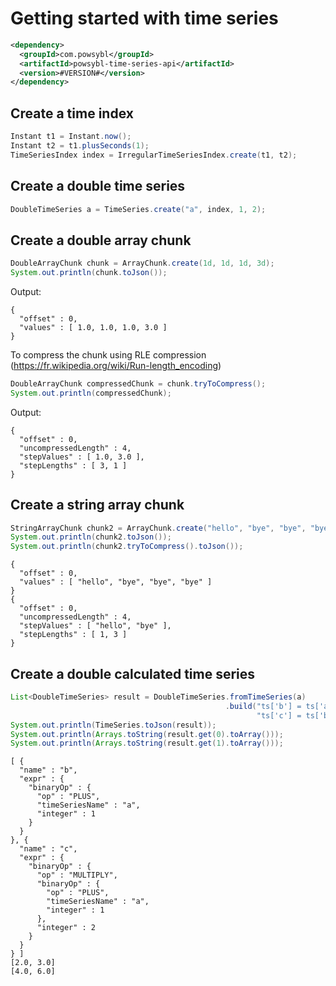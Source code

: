 # Getting started with time series

```xml
<dependency>
  <groupId>com.powsybl</groupId>
  <artifactId>powsybl-time-series-api</artifactId>
  <version>#VERSION#</version>
</dependency>
```

## Create a time index

```java
Instant t1 = Instant.now();
Instant t2 = t1.plusSeconds(1);
TimeSeriesIndex index = IrregularTimeSeriesIndex.create(t1, t2);
```
## Create a double time series
```java
DoubleTimeSeries a = TimeSeries.create("a", index, 1, 2);
```

## Create a double array chunk
```java
DoubleArrayChunk chunk = ArrayChunk.create(1d, 1d, 1d, 3d);
System.out.println(chunk.toJson());
```

Output:
```
{
  "offset" : 0,
  "values" : [ 1.0, 1.0, 1.0, 3.0 ]
}
```

To compress the chunk using RLE compression (https://fr.wikipedia.org/wiki/Run-length_encoding)
```java
DoubleArrayChunk compressedChunk = chunk.tryToCompress();
System.out.println(compressedChunk);
```

Output:
```
{
  "offset" : 0,
  "uncompressedLength" : 4,
  "stepValues" : [ 1.0, 3.0 ],
  "stepLengths" : [ 3, 1 ]
}
```

## Create a string array chunk
```java
StringArrayChunk chunk2 = ArrayChunk.create("hello", "bye", "bye", "bye");
System.out.println(chunk2.toJson());
System.out.println(chunk2.tryToCompress().toJson());
```

```
{
  "offset" : 0,
  "values" : [ "hello", "bye", "bye", "bye" ]
}
{
  "offset" : 0,
  "uncompressedLength" : 4,
  "stepValues" : [ "hello", "bye" ],
  "stepLengths" : [ 1, 3 ]
}
```

## Create a double calculated time series
```java
List<DoubleTimeSeries> result = DoubleTimeSeries.fromTimeSeries(a)
                                                .build("ts['b'] = ts['a'] + 1",
                                                       "ts['c'] = ts['b'] * 2");
System.out.println(TimeSeries.toJson(result));
System.out.println(Arrays.toString(result.get(0).toArray()));
System.out.println(Arrays.toString(result.get(1).toArray()));
```

```
[ {
  "name" : "b",
  "expr" : {
    "binaryOp" : {
      "op" : "PLUS",
      "timeSeriesName" : "a",
      "integer" : 1
    }
  }
}, {
  "name" : "c",
  "expr" : {
    "binaryOp" : {
      "op" : "MULTIPLY",
      "binaryOp" : {
        "op" : "PLUS",
        "timeSeriesName" : "a",
        "integer" : 1
      },
      "integer" : 2
    }
  }
} ]
[2.0, 3.0]
[4.0, 6.0]
```



